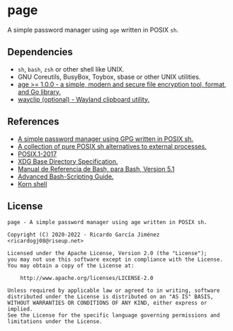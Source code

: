 # page

A simple password manager using `age` written in POSIX `sh`.

## Dependencies

* `sh`, `bash`, `zsh` or other shell like UNIX.
* GNU Coreutils, BusyBox, Toybox, sbase or other UNIX utilities.
* [age >= 1.0.0 - a simple, modern and secure file encryption tool, format, and Go library.](https://github.com/FiloSottile/age)
* [wayclip (optional) -  Wayland clipboard utility.](https://github.com/noocsharp/wayclip)

## References

* [A simple password manager using GPG written in POSIX sh.](https://github.com/dylanaraps/pash)
* [A collection of pure POSIX sh alternatives to external processes.](https://github.com/dylanaraps/pure-sh-bible)
* [POSIX.1-2017](https://pubs.opengroup.org/onlinepubs/9699919799/utilities/contents.html)
* [XDG Base Directory Specification.](https://specifications.freedesktop.org/basedir-spec/basedir-spec-latest.html)
* [Manual de Referencia de Bash, para Bash, Version 5.1](https://freakspot.net/programas/docs/bash/manual-de-referencia-de-Bash_5.1.html)
* [Advanced Bash-Scripting Guide.](https://tldp.org/LDP/abs/html/)
* [Korn shell](https://www.ibm.com/docs/en/aix/7.3?topic=shells-korn-shell)

## License

```text
page - A simple password manager using age written in POSIX sh.

Copyright (C) 2020-2022 - Ricardo García Jiménez <ricardogj08@riseup.net>

Licensed under the Apache License, Version 2.0 (the "License");
you may not use this software except in compliance with the License.
You may obtain a copy of the License at:

    http://www.apache.org/licenses/LICENSE-2.0

Unless required by applicable law or agreed to in writing, software
distributed under the License is distributed on an "AS IS" BASIS,
WITHOUT WARRANTIES OR CONDITIONS OF ANY KIND, either express or implied.
See the License for the specific language governing permissions and
limitations under the License.
```
